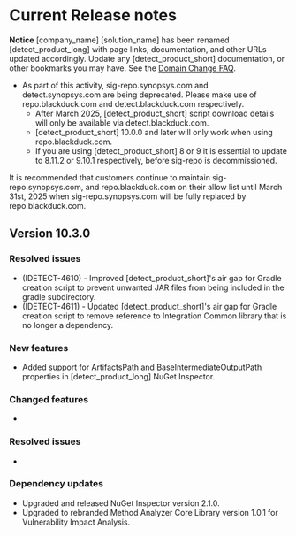 # Current Release notes

**Notice**
[company_name] [solution_name] has been renamed [detect_product_long] with page links, documentation, and other URLs updated accordingly. Update any [detect_product_short] documentation, or other bookmarks you may have. See the [Domain Change FAQ](https://community.blackduck.com/s/article/Black-Duck-Domain-Change-FAQ).
* As part of this activity, sig-repo.synopsys.com and detect.synopsys.com are being deprecated. Please make use of repo.blackduck.com and detect.blackduck.com respectively. 
    * After March 2025, [detect_product_short] script download details will only be available via detect.blackduck.com.
    * [detect_product_short] 10.0.0 and later will only work when using repo.blackduck.com.
    * If you are using [detect_product_short] 8 or 9 it is essential to update to 8.11.2 or 9.10.1 respectively, before sig-repo is decommissioned.   

<note type="note">It is recommended that customers continue to maintain sig-repo.synopsys.com, and repo.blackduck.com on their allow list until March 31st, 2025 when sig-repo.synopsys.com will be fully replaced by repo.blackduck.com.</note>

## Version 10.3.0

### Resolved issues

* (IDETECT-4610) - Improved [detect_product_short]'s air gap for Gradle creation script to prevent unwanted JAR files from being included in the gradle subdirectory.
* (IDETECT-4611) - Updated [detect_product_short]'s air gap for Gradle creation script to remove reference to Integration Common library that is no longer a dependency.

### New features

* Added support for ArtifactsPath and BaseIntermediateOutputPath properties in [detect_product_long] NuGet Inspector.

### Changed features

* 

### Resolved issues

* 

### Dependency updates

* Upgraded and released NuGet Inspector version 2.1.0.
* Upgraded to rebranded Method Analyzer Core Library version 1.0.1 for Vulnerability Impact Analysis.
